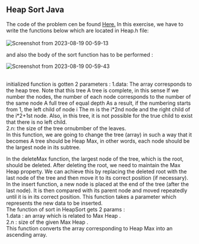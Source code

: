 ## Heap Sort Java
The code of the problem cen be found [Here.]([https://github.com/Snaseri2001/Data-Structure-Course/blob/main/HeapSort_Cpp/src/HeapSort.h](https://github.com/Snaseri2001/Data-Structure-Course/blob/main/HeapSort_Java/src/ac/um/ds/HeapSort/HeapSort.java))
In this exercise, we have to write the functions below which are located in Heap.h file: <br>
<br>![Screenshot from 2023-08-19 00-59-13](https://github.com/Snaseri2001/Data-Structure-Course/assets/60386309/5d709250-0191-42cd-91bb-e9b9e8671b6b)

and also the body of the sort function has to be performed :<br> 

![Screenshot from 2023-08-19 00-59-43](https://github.com/Snaseri2001/Data-Structure-Course/assets/60386309/529fdd1f-94c3-4a4a-9cd9-068c851ca43a)

<br>
initialized function is gotten 2 parameters :
1.data: The array corresponds to the heap tree. Note that this tree A tree is complete, in this sense If we number the nodes, the number of each node corresponds to the number of the same node A full tree of equal depth As a result, if the numbering starts from 1, the left child of node i The m is the i*2nd node and the right child of the i*2+1st node. Also, in this tree, it is not possible for the true child to exist that there is no left child.
<br>
2.n: the size of the tree ornubmber of the leaves.
<br>
In this function, we are going to change the tree (array) in such a way that it becomes A tree should be Heap Max, in other words, each node should be the largest node in its subtree.<br>


In the deleteMax function, the largest node of the tree, which is the root, should be deleted. After deleting the root, we need to maintain the Max Heap property. We can achieve this by replacing the deleted root with the last node of the tree and then move it to its correct position (if necessary).
<br>
In the insert function, a new node is placed at the end of the tree (after the last node). It is then compared with its parent node and moved repeatedly until it is in its correct position. This function takes a parameter which represents the new data to be inserted.
<br>
The function of sort in HeapSort gets 2 params :<br>
1.data : an array which is related to Max Heap . <br>
2.n : size of the given Max Heap .<br>
This function converts the array corresponding to Heap Max into an ascending array.


